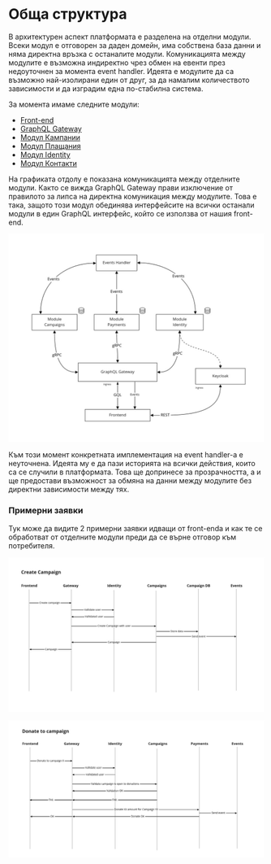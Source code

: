 # Обща структура

В архитектурен аспект платформата е разделена на отделни модули. Всеки модул е отговорен за даден домейн, има собствена база данни и няма директна връзка с останалите модули. Комуникацията между модулите е възможна индиректно чрез обмен на евенти през недоуточнен за момента event handler. Идеята е модулите да са възможно най-изолирани един от друг, за да намалим количеството зависимости и да изградим една по-стабилна система.

За момента имаме следните модули:

* [Front-end](../otdeli/tech-team/frontend.md)
* [GraphQL Gateway](../otdeli/tech-team/graphql-gateway.md)
* [Модул Кампании](../otdeli/tech-team/modul-kampanii.md)
* [Модул Плащания](../otdeli/tech-team/modul-plashaniya.md)
* [Модул Identity](../otdeli/tech-team/modul-identity.md)
* [Модул Контакти](../otdeli/tech-team/modul-kontakti.md)

На графиката отдолу е показана комуникацията между отделните модули. Както се вижда GraphQL Gateway прави изключение от правилото за липса на директна комуникация между модулите. Това е така, защото този модул обединява интерфейсите на всички останали модули в един GraphQL интерфейс, който се използва от нашия front-end.

![Inter module communication ](../.gitbook/assets/technical-landscape-module-communication.jpg)

Към този момент конкретната имплементация на event handler-a е неуточнена. Идеята му е да пази историята на всички действия, които са се случили в платформата. Това ще допринесе за прозрачността, а и ще предостави възможност за обмяна на данни между модулите без директни зависимости между тях. 

### Примерни заявки

Тук може да видите 2 примерни заявки идващи от front-enda и как те се обработват от отделните модули преди да се върне отговор към потребителя. 

![Create campaign sequence diagram](../.gitbook/assets/technical-landscape-create-campaign.jpg)

![Donate to campaign sequence diagram](../.gitbook/assets/technical-landscape-donate-to-campaign.jpg)

